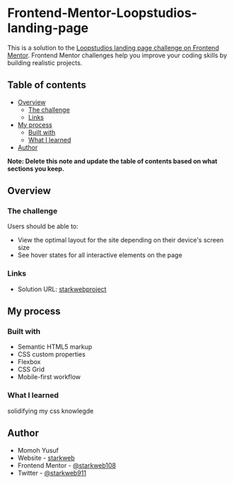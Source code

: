 # Frontend-Mentor-Loopstudios-landing-page
This is a solution to the [Loopstudios landing page challenge on Frontend Mentor](https://www.frontendmentor.io/challenges/loopstudios-landing-page-N88J5Onjw). Frontend Mentor challenges help you improve your coding skills by building realistic projects. 

## Table of contents

- [Overview](#overview)
  - [The challenge](#the-challenge)
  - [Links](#links)
- [My process](#my-process)
  - [Built with](#built-with)
  - [What I learned](#what-i-learned)
- [Author](#author)


**Note: Delete this note and update the table of contents based on what sections you keep.**

## Overview

### The challenge

Users should be able to:

- View the optimal layout for the site depending on their device's screen size
- See hover states for all interactive elements on the page


### Links

- Solution URL: [starkwebproject](https://starkwebproject10.netlify.app)


## My process

### Built with

- Semantic HTML5 markup
- CSS custom properties
- Flexbox
- CSS Grid
- Mobile-first workflow


### What I learned

solidifying my css knowlegde

## Author
- Momoh Yusuf
- Website - [starkweb](https://www.starkweb.netlify.app)
- Frontend Mentor - [@starkweb108](https://www.frontendmentor.io/profile/starkweb108)
- Twitter - [@starkweb911](https://www.twitter.com/@starkweb911)


